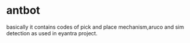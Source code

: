 # antbot
basically it contains codes of pick and place mechanism,aruco and sim detection as used in eyantra project.
